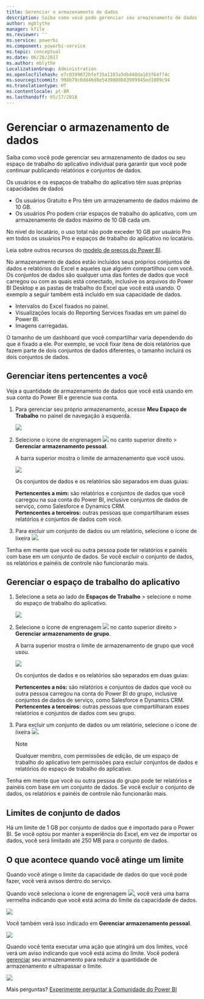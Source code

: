 ```yaml
---
title: Gerenciar o armazenamento de dados
description: Saiba como você pode gerenciar seu armazenamento de dados ou seu espaço de trabalho do aplicativo individual para garantir que você pode continuar publicando relatórios e conjuntos de dados.
author: mgblythe
manager: kfile
ms.reviewer: ''
ms.service: powerbi
ms.component: powerbi-service
ms.topic: conceptual
ms.date: 06/28/2017
ms.author: mblythe
LocalizationGroup: Administration
ms.openlocfilehash: e7c0399072bfef35a1103a5db448da183f64f74c
ms.sourcegitcommit: 998b79c0dd46d0e5439888b83999945ed1809c94
ms.translationtype: HT
ms.contentlocale: pt-BR
ms.lasthandoff: 05/17/2018
---
```

# <a name="manage-your-data-storage"></a>Gerenciar o armazenamento de dados
Saiba como você pode gerenciar seu armazenamento de dados ou seu espaço de trabalho do aplicativo individual para garantir que você pode continuar publicando relatórios e conjuntos de dados.

Os usuários e os espaços de trabalho do aplicativo têm suas próprias capacidades de dados

* Os usuários Gratuito e Pro têm um armazenamento de dados máximo de 10 GB.
* Os usuários Pro podem criar espaços de trabalho do aplicativo, com um armazenamento de dados máximo de 10 GB cada um.

No nível do locatário, o uso total não pode exceder 10 GB por usuário Pro em todos os usuários Pro e espaços de trabalho do aplicativo no locatário.

Leia sobre outros recursos do [modelo de preços do Power BI](https://powerbi.microsoft.com/pricing).

No armazenamento de dados estão incluídos seus próprios conjuntos de dados e relatórios do Excel e aqueles que alguém compartilhou com você. Os conjuntos de dados são qualquer uma das fontes de dados que você carregou ou com as quais está conectado, inclusive os arquivos do Power BI Desktop e as pastas de trabalho do Excel que você está usando. O exemplo a seguir também está incluído em sua capacidade de dados.

* Intervalos do Excel fixados no painel.
* Visualizações locais do Reporting Services fixadas em um painel do Power BI.
* Imagens carregadas.

O tamanho de um dashboard que você compartilhar varia dependendo do que é fixado a ele. Por exemplo, se você fixar itens de dois relatórios que fazem parte de dois conjuntos de dados diferentes, o tamanho incluirá os dois conjuntos de dados.

<a name="manage"/>

## <a name="manage-items-owned-by-you"></a>Gerenciar itens pertencentes a você
Veja a quantidade de armazenamento de dados que você está usando em sua conta do Power BI e gerencie sua conta.

1. Para gerenciar seu próprio armazenamento, acesse **Meu Espaço de Trabalho** no painel de navegação à esquerda.
   
    ![](media/service-admin-manage-your-data-storage-in-power-bi/pbi_myworkspace.png)
2. Selecione o ícone de engrenagem ![](media/service-admin-manage-your-data-storage-in-power-bi/pbi_gearicon.png) no canto superior direito \> **Gerenciar armazenamento pessoal**.
   
    A barra superior mostra o limite de armazenamento que você usou.
   
    ![](media/service-admin-manage-your-data-storage-in-power-bi/pbi_persnlstorage.png)
   
    Os conjuntos de dados e os relatórios são separados em duas guias:
   
    **Pertencentes a mim:** são relatórios e conjuntos de dados que você carregou na sua conta do Power BI, inclusive conjuntos de dados de serviço, como Salesforce e Dynamics CRM.  
    **Pertencentes a terceiros:** outras pessoas que compartilharam esses relatórios e conjuntos de dados com você.
3. Para excluir um conjunto de dados ou um relatório, selecione o ícone de lixeira ![](media/service-admin-manage-your-data-storage-in-power-bi/pbi_deleteicon.png).

Tenha em mente que você ou outra pessoa pode ter relatórios e painéis com base em um conjunto de dados. Se você excluir o conjunto de dados, os relatórios e painéis de controle não funcionarão mais.

## <a name="manage-your-app-workspace"></a>Gerenciar o espaço de trabalho do aplicativo
1. Selecione a seta ao lado de **Espaços de Trabalho** \> selecione o nome do espaço de trabalho do aplicativo.
   
    ![](media/service-admin-manage-your-data-storage-in-power-bi/pbi_groupworkspaces.png)
2. Selecione o ícone de engrenagem ![](media/service-admin-manage-your-data-storage-in-power-bi/pbi_gearicon.png) no canto superior direito \> **Gerenciar armazenamento de grupo**.
   
    A barra superior mostra o limite de armazenamento de grupo que você usou.
   
    ![](media/service-admin-manage-your-data-storage-in-power-bi/pbi_groupstorage.png)
   
    Os conjuntos de dados e os relatórios são separados em duas guias:
   
    **Pertencentes a nós:** são relatórios e conjuntos de dados que você ou outra pessoa carregou na conta do Power BI do grupo, inclusive conjuntos de dados de serviço, como Salesforce e Dynamics CRM.
    **Pertencentes a terceiros:** outras pessoas que compartilharam esses relatórios e conjuntos de dados com seu grupo.
3. Para excluir um conjunto de dados ou um relatório, selecione o ícone de lixeira ![](media/service-admin-manage-your-data-storage-in-power-bi/pbi_deleteicon.png).
   
   > [!NOTE]
   > Qualquer membro, com permissões de edição, de um espaço de trabalho do aplicativo tem permissões para excluir conjuntos de dados e relatórios do espaço de trabalho do aplicativo.
   > 
   > 

Tenha em mente que você ou outra pessoa do grupo pode ter relatórios e painéis com base em um conjunto de dados. Se você excluir o conjunto de dados, os relatórios e painéis de controle não funcionarão mais.

## <a name="dataset-limits"></a>Limites de conjunto de dados
Há um limite de 1 GB por conjunto de dados que é importado para o Power BI. Se você optou por manter a experiência do Excel, em vez de importar os dados, você será limitado até 250 MB para o conjunto de dados.

## <a name="what-happens-when-you-hit-a-limit"></a>O que acontece quando você atinge um limite
Quando você atinge o limite da capacidade de dados do que você pode fazer, você verá avisos dentro do serviço. 

Quando você seleciona o ícone de engrenagem ![](media/service-admin-manage-your-data-storage-in-power-bi/pbi_gearicon.png), você verá uma barra vermelha indicando que você está acima do limite da capacidade de dados.

![](media/service-admin-manage-your-data-storage-in-power-bi/manage-storage-limit.png)

Você também verá isso indicado em **Gerenciar armazenamento pessoal**.

 ![](media/service-admin-manage-your-data-storage-in-power-bi/manage-storage-limit2.png)

 Quando você tenta executar uma ação que atingirá um dos limites, você verá um aviso indicando que você está acima do limite. Você poderá [gerenciar](#manage) seu armazenamento para reduzir a quantidade de armazenamento e ultrapassar o limite.

 ![](media/service-admin-manage-your-data-storage-in-power-bi/powerbi-pro-over-limit.png)

 Mais perguntas? [Experimente perguntar à Comunidade do Power BI](http://community.powerbi.com/)

